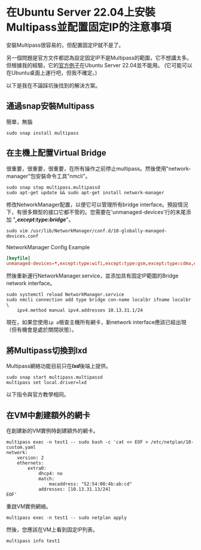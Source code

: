 # 在Ubuntu Server 22.04上安裝Multipass並配置固定IP的注意事項

安裝Multipass很容易的，但配置固定IP就不是了。

另一個問題是官方文件都認為設定固定IP不是Multipass的範圍，它不想講太多。 但根據我的經驗，它的[官方例子](https://multipass.run/docs/configure-static-ips)在Ubuntu Server 22.04並不能用。 (它可能可以在Ubuntu桌面上運行吧，但我不確定。)

以下是我在不論踩坑後找到的解決方案。

## 通過snap安裝Multipass
簡單，無腦
```
sudo snap install multipass
```

## 在主機上配置Virtual Bridge
很重要，很重要，很重要，在所有操作之前停止multipass。然後使用"network-manager"包安裝命令工具"nmcli"。
```
sudo snap stop multipass.multipassd
sudo apt-get update && sudo apt-get install network-manager
```

修改NetworkManager配置，以便它可以管理所有bridge interface。預設情況下，有很多類型的接口它都不管的。您需要在'unmanaged-devices'行的末尾添加 "***,except:type:bridge***"。 
```
sudo vim /usr/lib/NetworkManager/conf.d/10-globally-managed-devices.conf
```

NetworkManager Config Example
```conf
[keyfile]
unmanaged-devices=*,except:type:wifi,except:type:gsm,except:type:cdma,except:type:bridge
```

然後重新運行NetworkManager.service，並添加具有固定IP範圍的Bridge network interface。
```
sudo systemctl reload NetworkManager.service 
sudo nmcli connection add type bridge con-name localbr ifname localbr \
    ipv4.method manual ipv4.addresses 10.13.31.1/24
```

現在，如果您使用```ip a```檢查主機所有網卡，新network interface應該已經出現（但有機會是處於關閉狀態）。

## 將Multipass切換到lxd
Multipass網絡功能目前只在***lxd***後端上提供。
```
sudo snap start multipass.multipassd
multipass set local.driver=lxd
```

以下指令與官方教學相同。

## 在VM中創建額外的網卡
在創建新的VM實例時創建額外的網卡。
```
multipass exec -n test1 -- sudo bash -c 'cat << EOF > /etc/netplan/10-custom.yaml
network:
    version: 2
    ethernets:
        extra0:
            dhcp4: no
            match:
                macaddress: "52:54:00:4b:ab:cd"
            addresses: [10.13.31.13/24]
EOF'
```
重啟VM實例網絡。
```
multipass exec -n test1 -- sudo netplan apply
```
然後，您應該在VM上看到固定IP列表。
```
multipass info test1
```